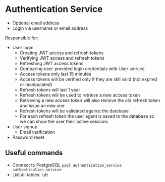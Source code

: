 # Authentication Service

- Optional email address
- Login via username or email address

Responsible for:

- User login
  - Creating JWT access and refresh tokens
  - Verifying JWT access and refresh tokens
  - Refreshing JWT access tokens
  - Comparing user-provided login credentials with User service
  - Access tokens only last 15 minutes
  - Access tokens will be verified only if they are still valid (not expired or manipulated)
  - Refresh tokens will last 1 year
  - Refresh tokens will be used to retrieve a new access token
  - Retrieving a new access token will also remove the old refresh token and issue an new one
  - Refresh tokens will be validated against the database
  - For each refresh token the user agent is saved to the database so we can show the user their active sessions
- User signup
  - Email verification
- Password reset

## Useful commands

- Connect to PostgreSQL `psql authentication_service authentication_service`
- List all tables: `\dt`
